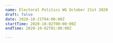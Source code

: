 ```yaml
---
name: Electoral Politics WG October 21st 2020
draft: false
date: 2020-10-21T04:00:00Z
startTime: 2020-10-02T00:00:00Z
endTime: 2020-10-02T01:00:00Z

---
```

